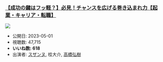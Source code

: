### [【成功の鍵はフッ軽？】必見！チャンスを広げる巻き込まれ力【起業・キャリア・転職】](https://www.youtube.com/watch?v=Hfh1r9EduzA)
[![](https://img.youtube.com/vi/Hfh1r9EduzA/sddefault.jpg)](https://www.youtube.com/watch?v=Hfh1r9EduzA)
-   公開日: 2023-05-01
-   視聴数: 47,715
-   **いいね数: 618**
-   出演者: [スザンヌ](/rehacq_fan/people/スザンヌ "wikilink"), 桂大介, [高橋弘樹](/rehacq_fan/people/高橋弘樹 "wikilink")
